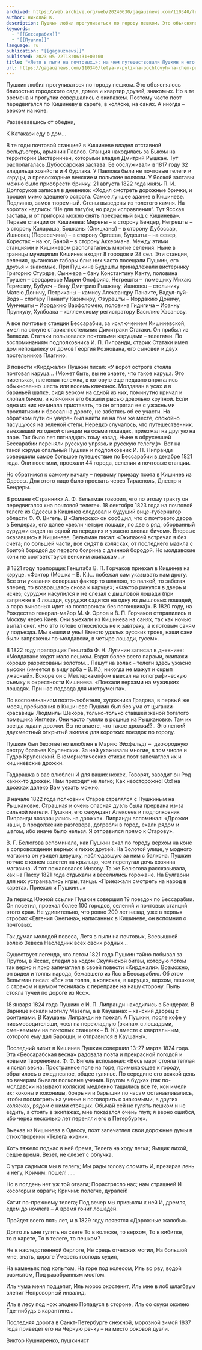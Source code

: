 ```yaml
---
archived: https://web.archive.org/web/20240630/gagauznews.com/110340/letya-v-pyli-na-pochtovyh-na-chem-puteshestvovali-pushkin-i-ego-druzya-po-bessarabii.html
author: Николай К.
description: Пушкин любил прогуливаться по городу пешком. Это объяснялось близостью городского сада, домов и квартир друзей, знакомых. Но в те времена и прогулки совершались с экипажем. Поэтому часто поэт передвигался по Кишиневу в карете, в коляске, на санях. А иногда – верхом на коне. Раззвевавшись от обедни, К Катакази еду в дом… В те годы почтовой станцией в Кишиневе владел отставной фельдъегерь, армянин Павлов. Станция находилась за Быком на территории Вистерничен, которыми владел Дмитрий Рышкан. Тут располагалась Дубоссарская застава. Ее обслуживали в 1817 году 32 владельца хозяйств и 4 бурлака. У Павлова были не почтовые телеги и кэруцы, а превосходные венские […]
keywords:
  - "[[Бессарабия]]"
  - "[[Пушкин]]"
language: ru
publication: "[[gagauznews]]"
published: 2023-05-22T18:06:31+00:00
title: "«Летя в пыли на почтовых…»: на чем путешествовали Пушкин и его друзья по Бессарабии"
url: https://gagauznews.com/110340/letya-v-pyli-na-pochtovyh-na-chem-puteshestvovali-pushkin-i-ego-druzya-po-bessarabii.html
---
```


Пушкин любил прогуливаться по городу пешком. Это объяснялось близостью городского сада, домов и квартир друзей, знакомых. Но в те времена и прогулки совершались с экипажем. Поэтому часто поэт передвигался по Кишиневу в карете, в коляске, на санях. А иногда – верхом на коне.

Раззвевавшись от обедни,

К Катакази еду в дом…

В те годы почтовой станцией в Кишиневе владел отставной фельдъегерь, армянин Павлов. Станция находилась за Быком на территории Вистерничен, которыми владел Дмитрий Рышкан. Тут располагалась Дубоссарская застава. Ее обслуживали в 1817 году 32 владельца хозяйств и 4 бурлака. У Павлова были не почтовые телеги и кэруцы, а превосходные венские и польские коляски. У Ясской заставы можно было приобрести бричку. 21 августа 1822 года князь П. И. Долгоруков записал в дневнике: «Ходил смотреть дорожные брички, и прошел мимо здешнего острога. Самое лучшее здание в Кишиневе. Подлинно, замок тюремный. Стены выведены из толстого камня. На воротах надпись: “Не для пагубы, но ради исправления”. Тут Ясская застава, и от пригорка можно снять прекрасный вид с Кишинева». Первые станции от Кишинева: Мерены – в сторону Бендер, Негрешты – в сторону Калараша, Бошканы (Оницканы) – в сторону Дубоссар, Ишновец (Пересечина) – в сторону Оргеева, Будешты – на север, Хорестах – на юг, Бачой – в сторону Аккермана. Между этими станциями и Кишиневом располагались многие селения. Ныне в границы муниципия Кишинев входят 8 городов и 28 сел. Эти станции, селения, цыганские таборы близ них часто посещали Пушкин, его друзья и знакомые. При Пушкине Будешты принадлежали вистернику Григорию Стурдзе, Сынжера – бану Константину Канту, половина Трушен – сердарессе Марии Онофрияс, Негрешты –  помещику Михаю Гермезиу, Бубуеч – бану Дмитрию Рышкану, Ишновец – стольнику Матею Доничу, Петриканы – камису Александру Панаите, Вадул-луй-Водэ – спэтару Панаиту Казимиру, Фэурешты – Иордакию Доничу, Мунчешты – Иордакию Варфоломею, половина Гидигича – Иоанну Прункулу, Хулбоака – коллежскому регистратору Василию Хасанову.

А все почтовые станции Бессарабии, за исключением Кишиневской, имел на откупе старик-постельник Димитраки Статаки. Он прибыл из Валахии. Статаки пользовался почтовыми кэруцами – телегами. По воспоминаниям подполковника И. П. Липранди, старик Статаки имел дом неподалеку от домов Георгия Рознована, его сыновей и двух постельников Плагино.



В повести «Кирджали» Пушкин писал: «У ворот острога стояла почтовая каруца… (Может быть, вы не знаете, что такое каруца. Это низенькая, плетеная тележка, в которую еще недавно впрягались обыкновенно шесть или восемь клячонок. Молдаван в усах и в бараньей шапке, сидя верхом на одной из них, поминутно кричал и хлопал бичом, и клячонки его бежали рысью довольно крупной. Если одна из них начинала приставать, то он отпрягал ее с ужасными проклятиями и бросал на дороге, не заботясь об ее участи. На обратном пути он уверен был найти ее на том же месте, спокойно пасущуюся на зеленой степи. Нередко случалось, что путешественник, выехавший из одной станции на осьми лошадях, приезжал на другую на паре. Так было лет пятнадцать тому назад. Ныне в обрусевшей Бессарабии переняли русскую упряжь и русскую телегу.)»  Вот на такой кэруце опальный Пушкин и подполковник И. П. Липранди совершили самое большое путешествие по Бессарабии в декабре 1821 года. Они посетили, проехали 44 города, селения и почтовые станции.

Но обратимся к самому началу – первому приезду поэта в Кишинев из Одессы. Для этого надо было проехать через Тирасполь, Днестр и Бендеры.

В романе «Странник» А. Ф. Вельтман говорил, что по этому тракту он передвигался «на почтовой телеге». 18 сентября 1823 года на почтовой телеге из Одессы в Кишинев следовал и будущий вице-губернатор области Ф. Ф. Вигель. В «Записках» он сообщил, что с почтового двора в Бендерах, его далее «везли четыре лошади, по две в ряд, оборванный суруджи сидел на одной из передних и ужасно хлопал бичом». Впервые оказавшись в Кишиневе, Вельтман писал: «Экипажей встречал я без счета; по большей части, все сидят в колясках, от последнего мазила с бритой бородой до первого боярина с длинной бородой. Но молдавские кони не соответствуют венским экипажам…»

В 1821 году прапорщик Генштаба В. П. Горчаков приехал в Кишинев на кэруце. «Фактор (Мошка – В. К.)… побежал сам указывать нам дрогу. Все эти указания совершал фактор то шляпою, то палкой, то забегая вперед, то возвращаясь снова к каруце»; «Фактор ринулся в дверь и исчез; суруджи насупился и не слезал с дышловой лошади (при запряжке в 4 лошади, суруджи садится на одну из дышловых лошадей, а пара выносных идет на посторонках без погонщика)». В 1820 году, на Рождество генерал-майор М. Ф. Орлов и В. П. Горчаков отправились в Москву через Киев. Они выехали из Кишинева на санях, так как ночью выпал снег. «Но это готово относилось не к завтраку, а к готовым саням у подъезда. Мы вышли и увы! Вместо удалых русских троек, наши сани были запряжены по-молдавски, в четыре лошади, гусем».

В 1822 году прапорщик Генштаба Ф. Н. Лугинин записал в дневнике: «Молдаване ходят мало пешком. Ездят более всего парами, экипажи хорошо разрисованы золотом… Пашут на волах – телеги здесь ужасно высоки (имеется в виду арба – В. К.), никогда не мажут и скрып ужасный». Вскоре он с Метлеркампфом выехал на топографическую съемку в окрестности Кишинева. «Поехали верхами на мужицких лошадях. При нас подвода для инструмента».

По воспоминаниям поэта-любителя, художника Градова, в первый же месяц пребывания в Кишиневе Пушкин был без ума от цыганки-красавицы Людмилы Шекора, только-только ставшей женой богатого помещика Инглези. Они часто гуляли в рощице на Рышкановке. Там их всегда ждали дрожки. Вы не знаете, что такое дрожки!?.. Это легкий двухместный открытый экипаж для коротких поездок по городу.

Пушкин был безответно влюблен в Марию Эйхфельдт –  двоюродную сестру братьев Крупенских. За ней ухаживали многие, в том числе и Тудор Крупенский. В юмористических стихах поэт запечатлел их и кишиневские дрожки.

Тадарашка в вас влюблен
‎И для ваших ножек,
Говорят, заводит он
‎Род каких-то дрожек.
Нам приходит не легко;
‎Как неосторожно!
Ох! на дрожках далеко
‎Вам уехать можно.

В начале 1822 года полковник Старов стрелялся с Пушкиным на Рышкановке. Страшная и очень опасная дуэль была прервана из-за сильной метели. Пушкин, его секундант Алексеев и подполковник Липранди возвращались на дрожках. Липранди вспоминал: «Дрожки наши, в продолжение разговора, догребли в город, ехали рядом и шагом, ибо иначе было нельзя. Я отправился прямо к Старову».

В. Г. Белюгова вспоминала, как Пушкин ехал по городу верхом на коне в сопровождении верных и лихих друзей. На Золотой улице, у модного магазина он увидел девушку, наблюдавшую за ним с балкона. Пушкин тотчас с конем взлетел на крыльцо, чем перепугал дочь хозяина магазина. И тот пожаловался Инзову. Та же Белюгова рассказывала, как на Пасху 1821 года отдыхали и веселились горожане. На Булгарии для них устраивались игры, танцы. «Приезжали смотреть на народ в каретах. Приехал и Пушкин…»

За период Южной ссылки Пушкин совершил 19 поездок по Бессарабии. Он посетил, проехал более 100 городов, селений и почтовых станций этого края. Не удивительно, что ровно 200 лет назад, уже в первых строфах «Евгения Онегина», написанных в Кишиневе, он вспомнил о почтовых.

Так думал молодой повеса,
Летя в пыли на почтовых,
Всевышней волею Зевеса
Наследник всех своих родных…

Существует легенда, что летом 1821 года Пушкин тайно побывал за Прутом, в Яссах, следил за ходом Скулянской битвы, которую потом так верно и ярко запечатлел в своей повести «Кирджали». Возможно, он видел и толпы народа, бежавшего из Ясс в Бессарабию. Об этом Вельтман писал: «Вся эта толпа, в колясках, в каруцах, верхом, пешком, с страхом и шумом теснилась к переправе на нашу сторону. Пыль стояла тучей по дороге из Ясс».

18 января 1824 года Пушкин с И. П. Липранди находились в Бендерах. В Варнице искали могилу Мазепы, а в Каушанах – ханский дворец с фонтанами. В Каушаны Липранди не поехал. А Пушкин, после кофе у письмоводительши, «сел на перекладную (экипаж с лошадьми, сменяемыми на почтовых станциях – В. К.) вместе с квартальным, которого ему дал Бароцци, и отправился в Каушаны».

Последний визит в Кишинев Пушкин совершил 13-27 марта 1824 года. Эта «Бессарабская весна» радовала поэта и прекрасной погодой и новыми творениями. Ф. Ф. Вигель вспоминал: «Весь март стояла теплая и ясная весна. Пространное поле на горе, примыкающее к городу, обратилось в ежедневное, общее гулянье. По середине его всякой день по вечерам бывали полковые учения. Кругом в будках (так по-молдавски называют коляски) медленно тащились все те, кои имели их; коконы и коконицы, боярыни и барышни по часам останавливались, чтобы посмотреть на ученье и поговорить с знакомыми, в других колясках, рядом с ними стоящих. Обычай сей не гулять пешком и не ездить, а стоять в экипажах, мне показался очень глуп; я верно ошибся, ибо через несколько лет переняли его в Петербурге».

Выехав из Кишинева в Одессу, поэт запечатлел свои дорожные думы в стихотворении «Телега жизни».

Хоть тяжело подчас в ней бремя,
Телега на ходу легка;
Ямщик лихой, седое время,
Везет, не слезет с облучка.

С утра садимся мы в телегу;
Мы рады голову сломать
И, презирая лень и негу,
Кричим: пошел! …..

Но в полдень нет уж той отваги;
Порастрясло нас; нам страшней
И косогоры и овраги;
Кричим: полегче, дуралей!

Катит по-прежнему телега;
Под вечер мы привыкли к ней
И, дремля, едем до ночлега –
А время гонит лошадей.

Пройдет всего пять лет, и в 1829 году появятся «Дорожные жалобы».

Долго ль мне гулять на свете
То в коляске, то верхом,
То в кибитке, то в карете,
То в телеге, то пешком?

Не в наследственной берлоге,
Не средь отческих могил,
На большой мне, знать, дороге
Умереть господь судил,

На каменьях под копытом,
На горе под колесом,
Иль во рву, водой размытом,
Под разобранным мостом.

Иль чума меня подцепит,
Иль мороз окостенит,
Иль мне в лоб шлагбаум влепит
Непроворный инвалид.

Иль в лесу под нож злодею
Попадуся в стороне,
Иль со скуки околею
Где-нибудь в карантине…

Последняя дорога в Санкт-Петербурге снежной, морозной зимой 1837 года приведет его на Черную речку – на место роковой дуэли.

Виктор Кушниренко, пушкинист